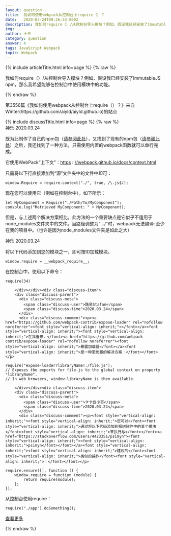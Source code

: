 ```yaml
---
layout: question
title:  我如何使用webpack从控制台上require（）？
date:   2020-03-24T09:26:34.000Z
description: 我如何require（）/从控制台导入模块？例如，假设我已经安装了ImmutableJS npm，那么我希望能够在控制台中使用模块中的功能。...
img: 
author: 十三
category: question
answer: 4
tags: JavaScript Webpack
topic: Webpack
---
```

<div class="article-root">
  <div class="article">
    {% include articleTitle.html info=page %}
    {% raw %}
    <div class="article-content"><p><font style="vertical-align: inherit;"><font style="vertical-align: inherit;">我如何require（）/从控制台导入模块？</font><font style="vertical-align: inherit;">例如，假设我已经安装了ImmutableJS npm，那么我希望能够在控制台中使用模块中的功能。</font></font></p></div>
    {% endraw %}
  </div>
  <p class="winter_mark">第3556篇《我如何使用webpack从控制台上require（）？》来自Winter(https://github.com/aiyld/aiyld.github.io)的站点</p>
  <div class="discuss-wrapper">
    {% include discussTitle.html info=page %}
    {% raw %}
    <div class="discuss-item">
        <div class="discuss-parent">
          <div class="discuss-meta">
            <span class="discuss-user">神乐</span>
            <span class="discuss-time">2020.03.24</span>
          </div>
          <div class="discuss-comment"><p><font style="vertical-align: inherit;"><font style="vertical-align: inherit;">既为此制作了自己的npm包（</font></font><a href="https://stackoverflow.com/a/43055806/2441655"><font style="vertical-align: inherit;"><font style="vertical-align: inherit;">请参阅此处</font></font></a><font style="vertical-align: inherit;"><font style="vertical-align: inherit;">），又找到了现有</font><font style="vertical-align: inherit;">的npm包（</font><a href="https://stackoverflow.com/a/43055806/2441655"><font style="vertical-align: inherit;">请</font></a></font><a href="https://stackoverflow.com/a/43072005/2441655"><font style="vertical-align: inherit;"><font style="vertical-align: inherit;">参阅此处</font></font></a><font style="vertical-align: inherit;"><font style="vertical-align: inherit;">）之后，我还找到了一种方法，只需使用内置的webpack函数就可以单行完成。</font></font></p>

<p><font style="vertical-align: inherit;"><font style="vertical-align: inherit;">它使用WebPack“上下文”：</font><a href="https://webpack.github.io/docs/context.html" rel="nofollow noreferrer"><font style="vertical-align: inherit;">https</font></a><font style="vertical-align: inherit;"> : </font></font><a href="https://webpack.github.io/docs/context.html" rel="nofollow noreferrer"><font style="vertical-align: inherit;"><font style="vertical-align: inherit;">//webpack.github.io/docs/context.html</font></font></a></p>

<p><font style="vertical-align: inherit;"><font style="vertical-align: inherit;">只需将以下行直接添加到“源”文件夹中的文件中即可：</font></font></p>

<pre><code>window.Require = require.context("./", true, /\.js$/);
</code></pre>

<p><font style="vertical-align: inherit;"><font style="vertical-align: inherit;">现在您可以使用它（例如在控制台中），如下所示：</font></font></p>

<pre><code>let MyComponent = Require("./Path/To/MyComponent");<font></font>
console.log("Retrieved MyComponent: " + MyComponent);<font></font>
</code></pre>

<p><font style="vertical-align: inherit;"><font style="vertical-align: inherit;">但是，与上述两个解决方案相比，此方法的一个重要缺点是它似乎不适用于node_modules文件夹中的文件。</font><font style="vertical-align: inherit;">当路径调整为“ ../”时，webpack无法编译-至少在我的项目中。</font><font style="vertical-align: inherit;">（也许是因为node_modules文件夹是如此之大）</font></font></p></div>
        </div></div><div class="discuss-item">
        <div class="discuss-parent">
          <div class="discuss-meta">
            <span class="discuss-user">神乐</span>
            <span class="discuss-time">2020.03.24</span>
          </div>
          <div class="discuss-comment"><p><font style="vertical-align: inherit;"><font style="vertical-align: inherit;">将以下代码添加到您的模块之一，即可按ID加载模块。</font></font></p>

<pre><code>window.require = __webpack_require__;
</code></pre>

<p><font style="vertical-align: inherit;"><font style="vertical-align: inherit;">在控制台中，使用以下命令：</font></font></p>

<pre><code>require(34)
</code></pre></div>
        </div></div><div class="discuss-item">
        <div class="discuss-parent">
          <div class="discuss-meta">
            <span class="discuss-user">路易Stafan</span>
            <span class="discuss-time">2020.03.24</span>
          </div>
          <div class="discuss-comment"><p><a href="https://github.com/webpack-contrib/expose-loader" rel="nofollow noreferrer"><font style="vertical-align: inherit;"></font></a><font style="vertical-align: inherit;"><font style="vertical-align: inherit;">在我看来，</font><a href="https://github.com/webpack-contrib/expose-loader" rel="nofollow noreferrer"><font style="vertical-align: inherit;">暴露加载器</font></a><font style="vertical-align: inherit;">是一种更优雅的解决方案：</font></font></p>

<pre><code>require("expose-loader?libraryName!./file.js");<font></font>
// Exposes the exports for file.js to the global context on property "libraryName".<font></font>
// In web browsers, window.libraryName is then available.<font></font>
</code></pre></div>
        </div></div><div class="discuss-item">
        <div class="discuss-parent">
          <div class="discuss-meta">
            <span class="discuss-user">卡卡西小哥</span>
            <span class="discuss-time">2020.03.24</span>
          </div>
          <div class="discuss-comment"><p><font style="vertical-align: inherit;"><font style="vertical-align: inherit;">您可以</font><font style="vertical-align: inherit;">通过将以下代码添加到捆绑软件中的某个模块</font><font style="vertical-align: inherit;">来执行与</font></font><a href="https://stackoverflow.com/users/4423351/psimyn"><font style="vertical-align: inherit;"><font style="vertical-align: inherit;">psimyn</font></font></a><font style="vertical-align: inherit;"><font style="vertical-align: inherit;">建议的</font><font style="vertical-align: inherit;">类似的操作</font><font style="vertical-align: inherit;">：</font></font></p>

<pre><code>require.ensure([], function () {<font></font>
    window.require = function (module) {<font></font>
        return require(module);<font></font>
    };<font></font>
});<font></font>
</code></pre>

<p><font style="vertical-align: inherit;"><font style="vertical-align: inherit;">从控制台使用require：</font></font></p>

<pre><code>require("./app").doSomething();
</code></pre>

<p><a href="https://stackoverflow.com/a/40801947/164680"><font style="vertical-align: inherit;"><font style="vertical-align: inherit;">查看更多</font></font></a></p></div>
        </div></div>
    {% endraw %}
  </div>
<div>

